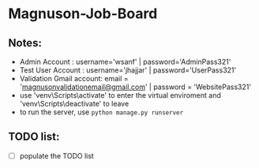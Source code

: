 # Magnuson-Job-Board

## Notes:
* Admin Account : username='wsanf' | password='AdminPass321'
* Test User Account : username='jhajjar' | password='UserPass321'
* Validation Gmail account: email = 'magnusonvalidationemail@gmail.com' | password = 'WebsitePass321'
* use 'venv\Scripts\activate' to enter the virtual enviroment and 'venv\Scripts\deactivate' to leave
* to run the server, use `python manage.py runserver`


## TODO list:
- [ ] populate the TODO list
